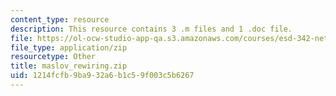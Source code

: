 ```yaml
---
content_type: resource
description: This resource contains 3 .m files and 1 .doc file.
file: https://ol-ocw-studio-app-qa.s3.amazonaws.com/courses/esd-342-network-representations-of-complex-engineering-systems-spring-2010/1214fcfb9ba932a6b1c59f003c5b6267_maslov_rewiring.zip
file_type: application/zip
resourcetype: Other
title: maslov_rewiring.zip
uid: 1214fcfb-9ba9-32a6-b1c5-9f003c5b6267
---
```

